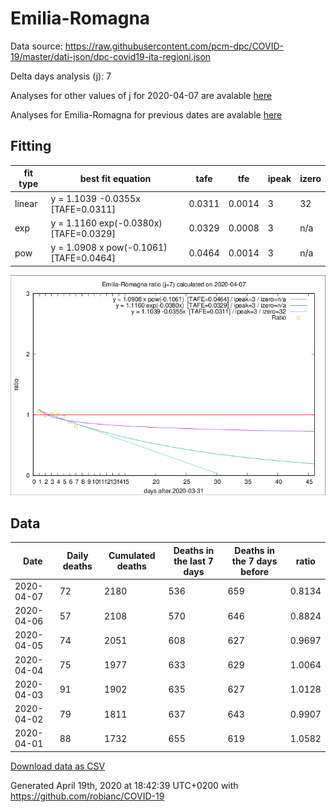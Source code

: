 # Emilia-Romagna

Data source: https://raw.githubusercontent.com/pcm-dpc/COVID-19/master/dati-json/dpc-covid19-ita-regioni.json

Delta days analysis (j): 7

Analyses for other values of j for 2020-04-07 are avalable [here](../2020-04-07/README.md)

Analyses for Emilia-Romagna for previous dates are avalable [here](../README.md)

## Fitting 
|fit type|best fit equation|tafe|tfe|ipeak|izero|
|-------|-----|--------|------|---|---|
|linear|y = 1.1039 -0.0355x  [TAFE=0.0311]|0.0311|0.0014|3|32|
|exp|y = 1.1160 exp(-0.0380x)  [TAFE=0.0329]|0.0329|0.0008|3|n/a|
|pow|y = 1.0908 x pow(-0.1061)  [TAFE=0.0464]|0.0464|0.0014|3|n/a|

![Plot](COVID-19_emilia-romagna_j7_2020-04-07.png)

## Data
|Date|Daily deaths|Cumulated deaths|Deaths in the last 7 days|Deaths in the 7 days before|ratio|
|----|----------|-----------|-------|--------------------|-----|
|2020-04-07|72|2180|536|659|0.8134|
|2020-04-06|57|2108|570|646|0.8824|
|2020-04-05|74|2051|608|627|0.9697|
|2020-04-04|75|1977|633|629|1.0064|
|2020-04-03|91|1902|635|627|1.0128|
|2020-04-02|79|1811|637|643|0.9907|
|2020-04-01|88|1732|655|619|1.0582|

[Download data as CSV](COVID-19_emilia-romagna_j7_2020-04-07.csv)

Generated April 19th, 2020 at 18:42:39 UTC+0200 with https://github.com/robianc/COVID-19
